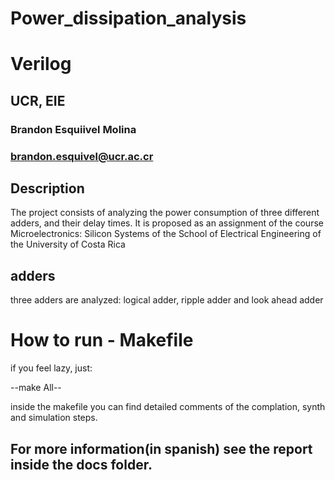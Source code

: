 # Power_dissipation_analysis


# Verilog
## UCR, EIE

### Brandon Esquiivel Molina
### brandon.esquivel@ucr.ac.cr

## Description
The project consists of analyzing the power consumption of three different adders, and their delay times.
It is proposed as an assignment of the course Microelectronics: Silicon Systems of the School of Electrical Engineering of the University of Costa Rica

## adders

three adders are analyzed: logical adder, ripple adder and look ahead adder

# How to run - Makefile

if you feel lazy, just:

--make All<adder>--

inside the makefile you can find detailed comments of the complation, synth and simulation steps.

## For more information(in spanish) see the report inside the docs folder.
